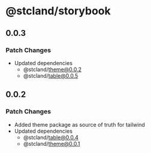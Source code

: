 # @stcland/storybook

## 0.0.3

### Patch Changes

- Updated dependencies
  - @stcland/theme@0.0.2
  - @stcland/table@0.0.5

## 0.0.2

### Patch Changes

- Added theme package as source of truth for tailwind
- Updated dependencies
  - @stcland/table@0.0.4
  - @stcland/theme@0.0.1
